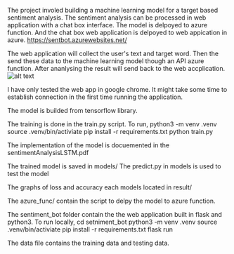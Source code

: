 The project involed building a machine learning model for a target based sentiment analysis.
The sentiment analysis can be processed in web application with a chat box interface.
The model is delpoyed to azure function. 
And the chat box web application is delpoyed to web appication in azure.
https://sentbot.azurewebsites.net/

The web application will collect the user's text and target word. Then the send these data to the machine learning model though an API azure function.
After ananlysing the result will send back to the web accplication.
![alt text](https://i.ibb.co/wJkXCsD/Screen-Shot-2021-08-07-at-4-35-14-pm.png)

I have only tested the web app in google chrome. It might take some time to establish connection in the first time running the application.


The model is builded from tensorflow library.

The training is done in the train.py script.
To run,
python3 -m venv .venv 
source .venv/bin/activiate
pip install -r requirements.txt
python train.py

The implementation of the model is docuemented in the sentimentAnalysisLSTM.pdf

The trained model is saved in models/
The predict.py in models is used to test the model

The graphs of loss and accuracy each models located in result/

The azure_func/ contain the script to delpy the model to azure function.

The sentiment_bot folder contain the the web application built in flask and python3.
To run locally,
cd setniment_bot
python3 -m venv .venv 
source .venv/bin/activiate
pip install -r requirements.txt
flask run

The data file contains the training data and testing data.
